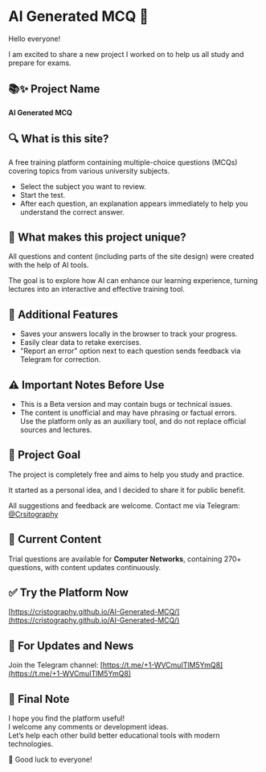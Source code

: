 # AI Generated MCQ 🎉

Hello everyone!

I am excited to share a new project I worked on to help us all study and prepare for exams.

## 📚✨ Project Name
**AI Generated MCQ**

## 🔍 What is this site?

A free training platform containing multiple-choice questions (MCQs) covering topics from various university subjects.

- Select the subject you want to review.
- Start the test.
- After each question, an explanation appears immediately to help you understand the correct answer.

## 🤖 What makes this project unique?

All questions and content (including parts of the site design) were created with the help of AI tools.

The goal is to explore how AI can enhance our learning experience, turning lectures into an interactive and effective training tool.

## 💾 Additional Features

- Saves your answers locally in the browser to track your progress.
- Easily clear data to retake exercises.
- "Report an error" option next to each question sends feedback via Telegram for correction.

## ⚠️ Important Notes Before Use

- This is a Beta version and may contain bugs or technical issues.
- The content is unofficial and may have phrasing or factual errors.  
  Use the platform only as an auxiliary tool, and do not replace official sources and lectures.

## 🎯 Project Goal

The project is completely free and aims to help you study and practice.

It started as a personal idea, and I decided to share it for public benefit.

All suggestions and feedback are welcome. Contact me via Telegram: [@Crsitography](https://t.me/Crsitography)

## 🧠 Current Content

Trial questions are available for **Computer Networks**, containing 270+ questions, with content updates continuously.

## ✅ Try the Platform Now

[https://cristography.github.io/AI-Generated-MCQ/](https://cristography.github.io/AI-Generated-MCQ/)

## 📢 For Updates and News

Join the Telegram channel: [https://t.me/+1-WVCmuITlM5YmQ8](https://t.me/+1-WVCmuITlM5YmQ8)

## 💬 Final Note

I hope you find the platform useful!  
I welcome any comments or development ideas.  
Let’s help each other build better educational tools with modern technologies.

🚀 Good luck to everyone!
